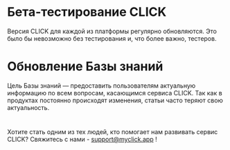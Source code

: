 # Бета-тестирование CLICK
Версия CLICK для каждой из платформы регулярно обновляются. Это было бы невозможно без тестирования и, что более важно, тестеров. 

# Обновление Базы знаний
Цель Базы знаний — предоставить пользователям актуальную информацию по всем вопросам, касающимся сервиса CLICK. Так как в продуктах постоянно происходят изменения, статьи часто теряют свою актуальность.

# 
Хотите стать одним из тех людей, кто помогает нам развивать сервис CLICK? Свяжитесь с нами - support@myclick.app !


